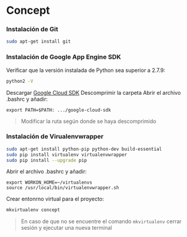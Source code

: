 # Concept

### Instalación de Git
```sh
sudo apt-get install git
```
    
### Instalación de Google App Engine SDK  
Verificar que la versión instalada de Python sea superior a 2.7.9:
```sh
python2 -V
```

Descargar [Google Cloud SDK]
Descomprimir la carpeta
Abrir el archivo .bashrc y añadir:
```
export PATH=$PATH: .../google-cloud-sdk
```
> Modificar la ruta según donde se haya descomprimido

### Instalación de Virualenvwrapper
```sh
sudo apt-get install python-pip python-dev build-essential
sudo pip install virtualenv virtualenvwrapper
sudo pip install --upgrade pip
```

Abrir el archivo .bashrc y añadir:
```
export WORKON_HOME=~/virtualenvs
source /usr/local/bin/virtualenvwrapper.sh
```

Crear entonrno virtual para el proyecto:
```sh
mkvirtualenv concept
```
>En caso de que no se encuentre el comando `mkvirtualenv` cerrar sesión y ejecutar una nueva terminal

    
    
    
    
[Google Cloud SDK]: <https://cloud.google.com/sdk/docs/>
